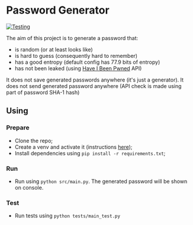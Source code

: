 # Password Generator

[![Testing](https://github.com/arthurferrai/password-generator/actions/workflows/python-tests.yml/badge.svg)](https://github.com/arthurferrai/password-generator/actions/workflows/python-tests.yml)

The aim of this project is to generate a password that:
* is random (or at least looks like)
* is hard to guess (consequently hard to remember)
* has a good entropy (default config has 77.9 bits of entropy)
* has not been leaked (using [Have I Been Pwned](https://haveibeenpwned.com/Passwords) API)

It does not save generated passwords anywhere (it's just a generator).
It does not send generated password anywhere (API check is made using part of password SHA-1 hash)

## Using
### Prepare
* Clone the repo;
* Create a venv and activate it (instructions [here](https://packaging.python.org/en/latest/guides/installing-using-pip-and-virtual-environments/#creating-a-virtual-environment));
* Install dependencies using  `pip install -r requirements.txt`;

### Run
* Run using `python src/main.py`. The generated password will be shown on console.

### Test
* Run tests using `python tests/main_test.py`
